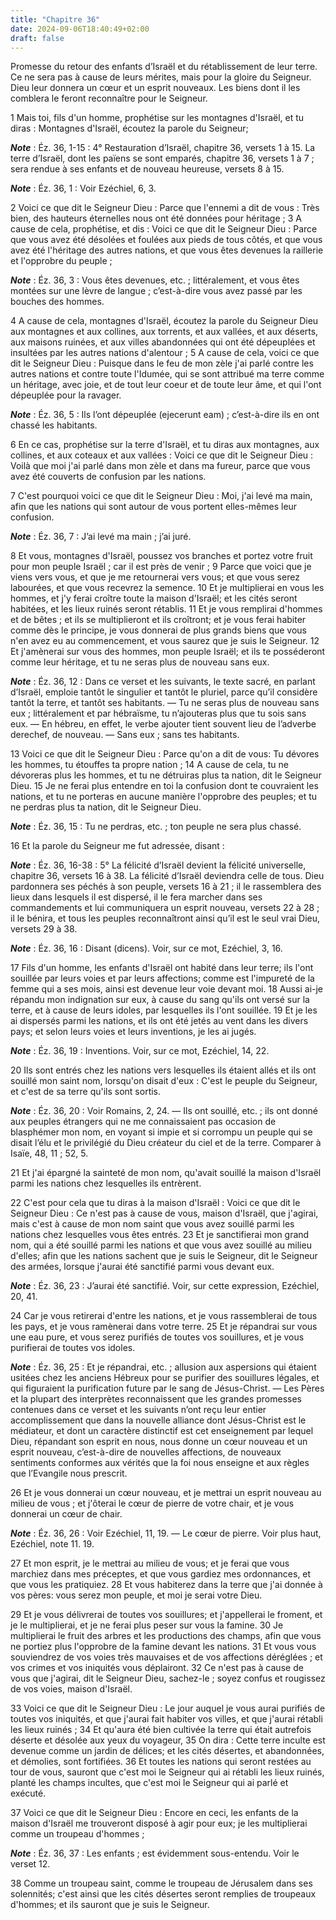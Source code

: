 ```yaml
---
title: "Chapitre 36"
date: 2024-09-06T18:40:49+02:00
draft: false
---
```



Promesse du retour des enfants d’Israël et du rétablissement de leur terre.
Ce ne sera pas à cause de leurs mérites, mais pour la gloire du Seigneur.
Dieu leur donnera un cœur et un esprit nouveaux.
Les biens dont il les comblera le feront reconnaître pour le Seigneur.


1 Mais toi, fils d'un homme, prophétise sur les montagnes d'Israël, et tu diras : Montagnes d'Israël, écoutez la parole du Seigneur;

***Note*** :  Éz. 36, 1-15 : 4° Restauration d’Israël, chapitre 36, versets 1 à 15. La terre d’Israël, dont les païens se sont emparés, chapitre 36, versets 1 à 7 ; sera rendue à ses enfants et de nouveau heureuse, versets 8 à 15.

***Note*** :  Éz. 36, 1 : Voir Ezéchiel, 6, 3.


2 Voici ce que dit le Seigneur Dieu : Parce que l'ennemi a dit de vous : Très bien, des hauteurs éternelles nous ont été données pour héritage ; 3 A cause de cela, prophétise, et dis : Voici ce que dit le Seigneur Dieu : Parce que vous avez été désolées et foulées aux pieds de tous côtés, et que vous avez été l'héritage des autres nations, et que vous êtes devenues la raillerie et l'opprobre du peuple ;

***Note*** :  Éz. 36, 3 : Vous êtes devenues, etc. ; littéralement, et vous êtes montées sur une lèvre de langue ; c’est-à-dire vous avez passé par les bouches des hommes.

4 A cause de cela, montagnes d'Israël, écoutez la parole du Seigneur Dieu aux montagnes et aux collines, aux torrents, et aux vallées, et aux déserts, aux maisons ruinées, et aux villes abandonnées qui ont été dépeuplées et insultées par les autres nations d'alentour ; 5 A cause de cela, voici ce que dit le Seigneur Dieu : Puisque dans le feu de mon zèle j'ai parlé contre les autres nations et contre toute l'Idumée, qui se sont attribué ma terre comme un héritage, avec joie, et de tout leur coeur et de toute leur âme, et qui l'ont dépeuplée pour la ravager.

***Note*** :  Éz. 36, 5 : Ils l’ont dépeuplée (ejecerunt eam) ; c’est-à-dire ils en ont chassé les habitants.

6 En ce cas, prophétise sur la terre d'Israël, et tu diras aux montagnes, aux collines, et aux coteaux et aux vallées : Voici ce que dit le Seigneur Dieu : Voilà que moi j'ai parlé dans mon zèle et dans ma fureur, parce que vous avez été couverts de confusion par les nations.


7 C'est pourquoi voici ce que dit le Seigneur Dieu : Moi, j'ai levé ma main, afin que les nations qui sont autour de vous portent elles-mêmes leur confusion.

***Note*** :  Éz. 36, 7 : J’ai levé ma main ; j’ai juré.

8 Et vous, montagnes d'Israël, poussez vos branches et portez votre fruit pour mon peuple Israël ; car il est près de venir ; 9 Parce que voici que je viens vers vous, et que je me retournerai vers vous; et que vous serez labourées, et que vous recevrez la semence. 10 Et je multiplierai en vous les hommes, et j'y ferai croître toute la maison d'Israël; et les cités seront habitées, et les lieux ruinés seront rétablis. 11 Et je vous remplirai d'hommes et de bêtes ; et ils se multiplieront et ils croîtront; et je vous ferai habiter comme dès le principe, je vous donnerai de plus grands biens que vous n'en avez eu au commencement, et vous saurez que je suis le Seigneur. 12 Et j'amènerai sur vous des hommes, mon peuple Israël; et ils te posséderont comme leur héritage, et tu ne seras plus de nouveau sans eux.

***Note*** :  Éz. 36, 12 : Dans ce verset et les suivants, le texte sacré, en parlant d’Israël, emploie tantôt le singulier et tantôt le pluriel, parce qu’il considère tantôt la terre, et tantôt ses habitants. ― Tu ne seras plus de nouveau sans eux ; littéralement et par hébraïsme, tu n’ajouteras plus que tu sois sans eux. ― En hébreu, en effet, le verbe ajouter tient souvent lieu de l’adverbe derechef, de nouveau. ― Sans eux ; sans tes habitants.


13 Voici ce que dit le Seigneur Dieu : Parce qu'on a dit de vous: Tu dévores les hommes, tu étouffes ta propre nation ; 14 A cause de cela, tu ne dévoreras plus les hommes, et tu ne détruiras plus ta nation, dit le Seigneur Dieu. 15 Je ne ferai plus entendre en toi la confusion dont te couvraient les nations, et tu ne porteras en aucune manière l'opprobre des peuples; et tu ne perdras plus ta nation, dit le Seigneur Dieu.

***Note*** :  Éz. 36, 15 : Tu ne perdras, etc. ; ton peuple ne sera plus chassé.


16 Et la parole du Seigneur me fut adressée, disant :

***Note*** :  Éz. 36, 16-38 : 5° La félicité d’Israël devient la félicité universelle, chapitre 36, versets 16 à 38. La félicité d’Israël deviendra celle de tous. Dieu pardonnera ses péchés à son peuple, versets 16 à 21 ; il le rassemblera des lieux dans lesquels il est dispersé, il le fera marcher dans ses commandements et lui communiquera un esprit nouveau, versets 22 à 28 ; il le bénira, et tous les peuples reconnaîtront ainsi qu’il est le seul vrai Dieu, versets 29 à 38.

***Note*** :  Éz. 36, 16 : Disant (dicens). Voir, sur ce mot, Ezéchiel, 3, 16.


17 Fils d'un homme, les enfants d'Israël ont habité dans leur terre; ils l'ont souillée par leurs voies et par leurs affections; comme est l'impureté de la femme qui a ses mois, ainsi est devenue leur voie devant moi. 18 Aussi ai-je répandu mon indignation sur eux, à cause du sang qu'ils ont versé sur la terre, et à cause de leurs idoles, par lesquelles ils l'ont souillée. 19 Et je les ai dispersés parmi les nations, et ils ont été jetés au vent dans les divers pays; et selon leurs voies et leurs inventions, je les ai jugés.

***Note*** :  Éz. 36, 19 : Inventions. Voir, sur ce mot, Ezéchiel, 14, 22.

20 Ils sont entrés chez les nations vers lesquelles ils étaient allés et ils ont souillé mon saint nom, lorsqu'on disait d'eux : C'est le peuple du Seigneur, et c'est de sa terre qu'ils sont sortis.

***Note*** :  Éz. 36, 20 : Voir Romains, 2, 24. ― Ils ont souillé, etc. ; ils ont donné aux peuples étrangers qui ne me connaissaient pas occasion de blasphémer mon nom, en voyant si impie et si corrompu un peuple qui se disait l’élu et le privilégié du Dieu créateur du ciel et de la terre. Comparer à Isaïe, 48, 11 ; 52, 5.

21 Et j'ai épargné la sainteté de mon nom, qu'avait souillé la maison d'Israël parmi les nations chez lesquelles ils entrèrent.


22 C'est pour cela que tu diras à la maison d'Israël : Voici ce que dit le Seigneur Dieu : Ce n'est pas à cause de vous, maison d'Israël, que j'agirai, mais c'est à cause de mon nom saint que vous avez souillé parmi les nations chez lesquelles vous êtes entrés. 23 Et je sanctifierai mon grand nom, qui a été souillé parmi les nations et que vous avez souillé au milieu d'elles; afin que les nations sachent que je suis le Seigneur, dit le Seigneur des armées, lorsque j'aurai été sanctifié parmi vous devant eux.

***Note*** :  Éz. 36, 23 : J’aurai été sanctifié. Voir, sur cette expression, Ezéchiel, 20, 41.

24 Car je vous retirerai d'entre les nations, et je vous rassemblerai de tous les pays, et je vous ramènerai dans votre terre. 25 Et je répandrai sur vous une eau pure, et vous serez purifiés de toutes vos souillures, et je vous purifierai de toutes vos idoles.

***Note*** :  Éz. 36, 25 : Et je répandrai, etc. ; allusion aux aspersions qui étaient usitées chez les anciens Hébreux pour se purifier des souillures légales, et qui figuraient la purification future par le sang de Jésus-Christ. ― Les Pères et la plupart des interprètes reconnaissent que les grandes promesses contenues dans ce verset et les suivants n’ont reçu leur entier accomplissement que dans la nouvelle alliance dont Jésus-Christ est le médiateur, et dont un caractère distinctif est cet enseignement par lequel Dieu, répandant son esprit en nous, nous donne un cœur nouveau et un esprit nouveau, c’est-à-dire de nouvelles affections, de nouveaux sentiments conformes aux vérités que la foi nous enseigne et aux règles que l’Evangile nous prescrit.

26 Et je vous donnerai un cœur nouveau, et je mettrai un esprit nouveau au milieu de vous ; et j'ôterai le cœur de pierre de votre chair, et je vous donnerai un cœur de chair.

***Note*** :  Éz. 36, 26 : Voir Ezéchiel, 11, 19. ― Le cœur de pierre. Voir plus haut, Ezéchiel, note 11. 19.

27 Et mon esprit, je le mettrai au milieu de vous; et je ferai que vous marchiez dans mes préceptes, et que vous gardiez mes ordonnances, et que vous les pratiquiez. 28 Et vous habiterez dans la terre que j'ai donnée à vos pères: vous serez mon peuple, et moi je serai votre Dieu.


29 Et je vous délivrerai de toutes vos souillures; et j'appellerai le froment, et je le multiplierai, et je ne ferai plus peser sur vous la famine. 30 Je multiplierai le fruit des arbres et les productions des champs, afin que vous ne portiez plus l'opprobre de la famine devant les nations. 31 Et vous vous souviendrez de vos voies très mauvaises et de vos affections déréglées ; et vos crimes et vos iniquités vous déplairont. 32 Ce n'est pas à cause de vous que j'agirai, dit le Seigneur Dieu, sachez-le ; soyez confus et rougissez de vos voies, maison d'Israël.


33 Voici ce que dit le Seigneur Dieu : Le jour auquel je vous aurai purifiés de toutes vos iniquités, et que j'aurai fait habiter vos villes, et que j'aurai rétabli les lieux ruinés ; 34 Et qu'aura été bien cultivée la terre qui était autrefois déserte et désolée aux yeux du voyageur, 35 On dira : Cette terre inculte est devenue comme un jardin de délices; et les cités désertes, et abandonnées, et démolies, sont fortifiées. 36 Et toutes les nations qui seront restées au tour de vous, sauront que c'est moi le Seigneur qui ai rétabli les lieux ruinés, planté les champs incultes, que c'est moi le Seigneur qui ai parlé et exécuté.


37 Voici ce que dit le Seigneur Dieu : Encore en ceci, les enfants de la maison d'Israël me trouveront disposé à agir pour eux; je les multiplierai comme un troupeau d'hommes ;

***Note*** :  Éz. 36, 37 : Les enfants ; est évidemment sous-entendu. Voir le verset 12.

38 Comme un troupeau saint, comme le troupeau de Jérusalem dans ses solennités; c'est ainsi que les cités désertes seront remplies de troupeaux d'hommes; et ils sauront que je suis le Seigneur.

